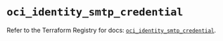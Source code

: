# `oci_identity_smtp_credential`

Refer to the Terraform Registry for docs: [`oci_identity_smtp_credential`](https://registry.terraform.io/providers/oracle/oci/7.19.0/docs/resources/identity_smtp_credential).
